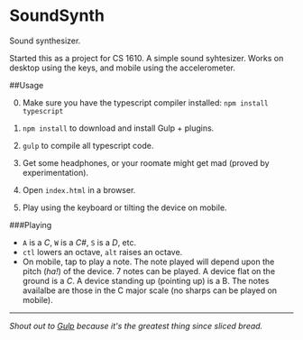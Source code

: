 SoundSynth
==========

Sound synthesizer.

Started this as a project for CS 1610. A simple sound syhtesizer. Works on desktop using the keys, and mobile using the accelerometer. 



##Usage

0. Make sure you have the typescript compiler installed: `npm install typescript`

1. `npm install` to download and install Gulp + plugins. 

2. `gulp` to compile all typescript code.

3. Get some headphones, or your roomate might get mad (proved by experimentation).

4. Open `index.html` in a browser. 

5. Play using the keyboard or tilting the device on mobile.

###Playing

 - `A` is a *C*, `W` is a *C#*,  `S` is a *D*, etc. 
 - `ctl` lowers an octave, `alt` raises an octave. 
 - On mobile, tap to play a note. The note played will depend upon the pitch (*ha!*) of the device. 7 notes can be played. A device flat on the ground is a *C*. A device standing up (pointing up) is a B. The notes availalbe are those in the C major scale (no sharps can be played on mobile).

------------

*Shout out to [Gulp](http://gulpjs.com) because it's the greatest thing since sliced bread.*